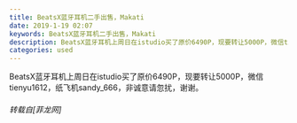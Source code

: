 ```yaml
---
title: BeatsX蓝牙耳机二手出售，Makati
date: 2019-1-19 02:07
keywords: BeatsX蓝牙耳机二手出售，Makati
description: BeatsX蓝牙耳机上周日在istudio买了原价6490P，现要转让5000P，微信tienyu1612，纸飞机sandy_666，非诚意请忽扰，谢谢。
categories: used
---
```

<td class="t_f" id="postmessage_2736538">

BeatsX蓝牙耳机上周日在istudio买了原价6490P，现要转让5000P，微信tienyu1612，纸飞机sandy_666，非诚意请忽扰，谢谢。</td>
###### 转载自[菲龙网]